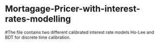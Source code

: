 # Mortagage-Pricer-with-interest-rates-modelling
#The file contains two different calibrated interest rate models Ho-Lee and BDT for discrete time calibration.
